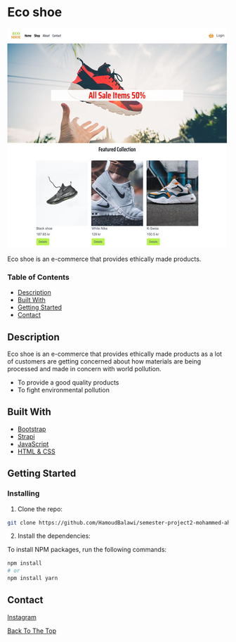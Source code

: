 # Eco shoe

![](image/eco-shoe.jpg)

Eco shoe is an e-commerce that provides ethically made products.

### Table of Contents

- [Description](#description)
- [Built With](#built-with)
- [Getting Started](#getting-started)
- [Contact](#contact)

## Description

Eco shoe is an e-commerce that provides ethically made products as a lot of customers are getting concerned about how materials are being processed and made in concern with world pollution.

- To provide a good quality products
- To fight environmental pollution

## Built With

- [Bootstrap](https://getbootstrap.com)
- [Strapi](https://strapi.io/)
- [JavaScript](https://www.javascript.com/)
- [HTML & CSS](https://html.com/)


## Getting Started

### Installing

1. Clone the repo:

```bash
git clone https://github.com/HamoudBalawi/semester-project2-mohammed-ahmed
```
2. Install the dependencies:

To install NPM packages, run the following commands:

```bash
npm install
# or
npm install yarn

```

## Contact

[Instagram](https://www.instagram.com/hamoud_balawi/)


[Back To The Top](#eco-shoe)
